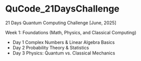 # QuCode_21DaysChallenge
21 Days Quantum Computing Challenge [June, 2025]

Week 1: Foundations (Math, Physics, and Classical Computing)
* Day 1	Complex Numbers & Linear Algebra Basics
* Day 2	Probability Theory & Statistics
* Day 3	Physics: Quantum vs. Classical Mechanics

